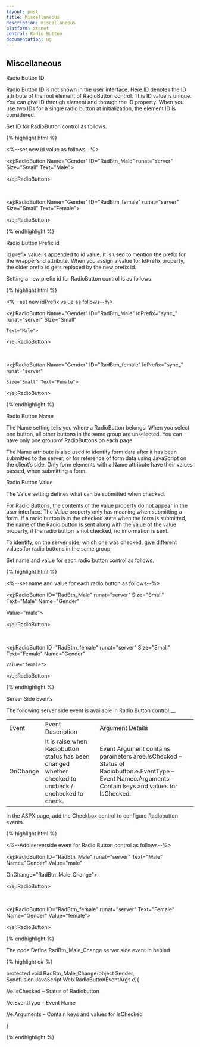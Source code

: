 ```yaml
---
layout: post
title: Miscellaneous
description: miscellaneous
platform: aspnet
control: Radio Button
documentation: ug
---
```


## Miscellaneous

Radio Button ID

Radio Button ID is not shown in the user interface. Here ID denotes the ID attribute of the root element of RadioButton control. This ID value is unique. You can give ID through element and through the ID property. When you use two IDs for a single radio button at initialization, the element ID is considered.

Set ID for RadioButton control as follows.

{% highlight html %}

<%--set new id value as follows--%>

<ej:RadioButton Name="Gender" ID="RadBtn_Male" runat="server" Size="Small" Text="Male">

</ej:RadioButton>

<br />

<ej:RadioButton Name="Gender" ID="RadBtm_female" runat="server" Size="Small" Text="Female">

</ej:RadioButton>



{% endhighlight %}

Radio Button Prefix id

Id prefix value is appended to id value. It is used to mention the prefix for the wrapper’s id attribute. When you assign a value for IdPrefix property, the older prefix id gets replaced by the new prefix id. 

Setting a new prefix id for RadioButton control is as follows.

{% highlight html %}

<%--set new idPrefix   value as follows--%>

<ej:RadioButton Name="Gender" ID="RadBtn_Male" IdPrefix="sync_" runat="server" Size="Small"

    Text="Male">

</ej:RadioButton>

<br />

<ej:RadioButton Name="Gender" ID="RadBtm_female" IdPrefix="sync_" runat="server"

    Size="Small" Text="Female">

</ej:RadioButton>



{% endhighlight %}

Radio Button Name

The Name setting tells you where a RadioButton belongs. When you select one button, all other buttons in the same group are unselected. You can have only one group of RadioButtons on each page.

The Name attribute is also used to identify form data after it has been submitted to the server, or for reference of form data using JavaScript on the client’s side. Only form elements with a Name attribute have their values passed, when submitting a form.

Radio Button Value

The Value setting defines what can be submitted when checked.

For Radio Buttons, the contents of the value property do not appear in the user interface. The Value property only has meaning when submitting a form. If a radio button is in the checked state when the form is submitted, the name of the Radio button is sent along with the value of the value property, if the radio button is not checked, no information is sent.

To identify, on the server side, which one was checked, give different values for radio buttons in the same group, 

Set name and value for each radio button control as follows.

{% highlight html %}

<%--set name and value for each radio button as follows--%>

<ej:RadioButton ID="RadBtn_Male" runat="server" Size="Small" Text="Male" Name="Gender"

Value="male">

</ej:RadioButton>

<br />

<ej:RadioButton ID="RadBtm_female" runat="server" Size="Small" Text="Female" Name="Gender"

    Value="female">

</ej:RadioButton>





{% endhighlight %}

Server Side Events

The following server side event is available in Radio Button control.__

<table>
<tr>
<td>
Event</td><td>
Event Description</td><td>
Argument Details</td></tr>
<tr>
<td>
OnChange</td><td>
It is raise when Radiobutton status has been changed whether checked to uncheck / unchecked to check.</td><td>
Event Argument contains parameters aree.IsChecked – Status of Radiobutton.e.EventType – Event Namee.Arguments – Contain keys and values for IsChecked.</td></tr>
</table>
In the ASPX page, add the Checkbox control to configure Radiobutton events.

{% highlight html %}

<%--Add serverside event for Radio Button control as follows--%>

<ej:RadioButton ID="RadBtn_Male" runat="server" Text="Male" Name="Gender" Value="male"

OnChange="RadBtn_Male_Change">

</ej:RadioButton>

<br />

<ej:RadioButton ID="RadBtm_female" runat="server" Text="Female" Name="Gender" Value="female">

</ej:RadioButton>



{% endhighlight %}

The code Define RadBtn_Male_Change server side event in behind

{% highlight c# %}

protected void RadBtn_Male_Change(object Sender, Syncfusion.JavaScript.Web.RadioButtonEventArgs e){

 //e.IsChecked – Status of Radiobutton

 //e.EventType – Event Name

 //e.Arguments – Contain keys and values for IsChecked

}



{% endhighlight %}




